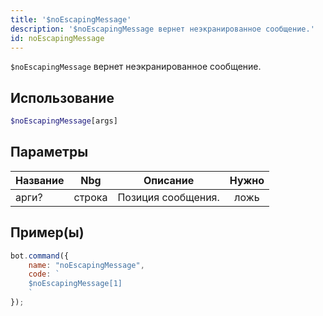 ```yaml
---
title: '$noEscapingMessage'
description: '$noEscapingMessage вернет неэкранированное сообщение.'
id: noEscapingMessage
---
```


`$noEscapingMessage` вернет неэкранированное сообщение.

## Использование

```php
$noEscapingMessage[args]
```

## Параметры

| Название | Nbg    | Описание           | Нужно |
| -------- | ------ | ------------------ |:-----:|
| арги?    | строка | Позиция сообщения. | ложь  |

## Пример(ы)

```javascript
bot.command({
    name: "noEscapingMessage",
    code: `
    $noEscapingMessage[1]
    `
});
```